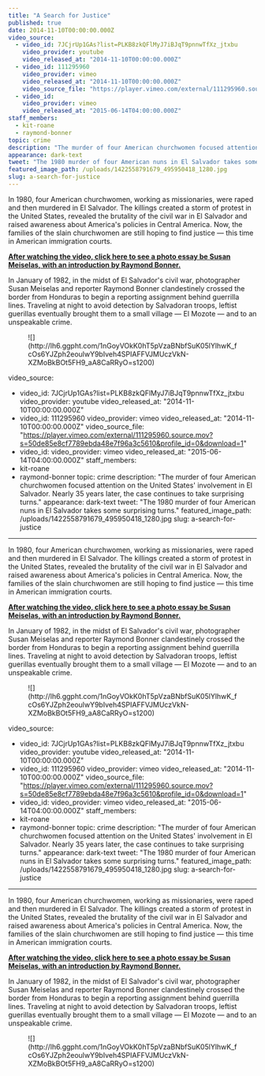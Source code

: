 ```yaml
---
title: "A Search for Justice"
published: true
date: 2014-11-10T00:00:00.000Z
video_source:
  - video_id: 7JCjrUp1GAs?list=PLKB8zkQFlMyJ7iBJqT9pnnwTfXz_jtxbu
    video_provider: youtube
    video_released_at: "2014-11-10T00:00:00.000Z"
  - video_id: 111295960
    video_provider: vimeo
    video_released_at: "2014-11-10T00:00:00.000Z"
    video_source_file: "https://player.vimeo.com/external/111295960.source.mov?s=50de85e8cf7789ebda48e7f96a3c5610&profile_id=0&download=1"
  - video_id:
    video_provider: vimeo
    video_released_at: "2015-06-14T04:00:00.000Z"
staff_members:
  - kit-roane
  - raymond-bonner
topic: crime
description: "The murder of four American churchwomen focused attention on the United States' involvement in El Salvador. Nearly 35 years later, the case continues to take surprising turns."
appearance: dark-text
tweet: "The 1980 murder of four American nuns in El Salvador takes some surprising turns."
featured_image_path: /uploads/1422558791679_495950418_1280.jpg
slug: a-search-for-justice
---
```


In 1980, four American churchwomen, working as missionaries, were raped and then murdered in El Salvador. The killings created a storm of protest in the United States, revealed the brutality of the civil war in El Salvador and raised awareness about America's policies in Central America. Now, the families of the slain churchwomen are still hoping to find justice — this time in American immigration courts.

**[After watching the video, click here to see a photo essay be Susan Meiselas, with an introduction by Raymond Bonner.](/reports/remembrance-of-a-massacre-el-mozote/)**

In January of 1982, in the midst of El Salvador's civil war, photographer Susan Meiselas and reporter Raymond Bonner clandestinely crossed the border from Honduras to begin a reporting assignment behind guerrilla lines. Traveling at night to avoid detection by Salvadoran troops, leftist guerillas eventually brought them to a small village — El Mozote — and to an unspeakable crime.

<figure data-type="image">![](http://lh6.ggpht.com/1nGoyVOkK0hT5pVzaBNbfSuK05lYlhwK_fcOs6YJZph2eoulwY9bIveh4SPIAFFVJMUczVkN-XZMoBkBOt5FH9_aA8CaRRyO=s1200)</figure>

video_source:
  - video_id: 7JCjrUp1GAs?list=PLKB8zkQFlMyJ7iBJqT9pnnwTfXz_jtxbu
    video_provider: youtube
    video_released_at: "2014-11-10T00:00:00.000Z"
  - video_id: 111295960
    video_provider: vimeo
    video_released_at: "2014-11-10T00:00:00.000Z"
    video_source_file: "https://player.vimeo.com/external/111295960.source.mov?s=50de85e8cf7789ebda48e7f96a3c5610&profile_id=0&download=1"
  - video_id:
    video_provider: vimeo
    video_released_at: "2015-06-14T04:00:00.000Z"
staff_members:
  - kit-roane
  - raymond-bonner
topic: crime
description: "The murder of four American churchwomen focused attention on the United States' involvement in El Salvador. Nearly 35 years later, the case continues to take surprising turns."
appearance: dark-text
tweet: "The 1980 murder of four American nuns in El Salvador takes some surprising turns."
featured_image_path: /uploads/1422558791679_495950418_1280.jpg
slug: a-search-for-justice
---

In 1980, four American churchwomen, working as missionaries, were raped and then murdered in El Salvador. The killings created a storm of protest in the United States, revealed the brutality of the civil war in El Salvador and raised awareness about America's policies in Central America. Now, the families of the slain churchwomen are still hoping to find justice — this time in American immigration courts.

**[After watching the video, click here to see a photo essay be Susan Meiselas, with an introduction by Raymond Bonner.](/reports/remembrance-of-a-massacre-el-mozote/)**

In January of 1982, in the midst of El Salvador's civil war, photographer Susan Meiselas and reporter Raymond Bonner clandestinely crossed the border from Honduras to begin a reporting assignment behind guerrilla lines. Traveling at night to avoid detection by Salvadoran troops, leftist guerillas eventually brought them to a small village — El Mozote — and to an unspeakable crime.

<figure data-type="image">![](http://lh6.ggpht.com/1nGoyVOkK0hT5pVzaBNbfSuK05lYlhwK_fcOs6YJZph2eoulwY9bIveh4SPIAFFVJMUczVkN-XZMoBkBOt5FH9_aA8CaRRyO=s1200)</figure>

video_source:
  - video_id: 7JCjrUp1GAs?list=PLKB8zkQFlMyJ7iBJqT9pnnwTfXz_jtxbu
    video_provider: youtube
    video_released_at: "2014-11-10T00:00:00.000Z"
  - video_id: 111295960
    video_provider: vimeo
    video_released_at: "2014-11-10T00:00:00.000Z"
    video_source_file: "https://player.vimeo.com/external/111295960.source.mov?s=50de85e8cf7789ebda48e7f96a3c5610&profile_id=0&download=1"
  - video_id:
    video_provider: vimeo
    video_released_at: "2015-06-14T04:00:00.000Z"
staff_members:
  - kit-roane
  - raymond-bonner
topic: crime
description: "The murder of four American churchwomen focused attention on the United States' involvement in El Salvador. Nearly 35 years later, the case continues to take surprising turns."
appearance: dark-text
tweet: "The 1980 murder of four American nuns in El Salvador takes some surprising turns."
featured_image_path: /uploads/1422558791679_495950418_1280.jpg
slug: a-search-for-justice
---

In 1980, four American churchwomen, working as missionaries, were raped and then murdered in El Salvador. The killings created a storm of protest in the United States, revealed the brutality of the civil war in El Salvador and raised awareness about America's policies in Central America. Now, the families of the slain churchwomen are still hoping to find justice — this time in American immigration courts.

**[After watching the video, click here to see a photo essay be Susan Meiselas, with an introduction by Raymond Bonner.](/reports/remembrance-of-a-massacre-el-mozote/)**

In January of 1982, in the midst of El Salvador's civil war, photographer Susan Meiselas and reporter Raymond Bonner clandestinely crossed the border from Honduras to begin a reporting assignment behind guerrilla lines. Traveling at night to avoid detection by Salvadoran troops, leftist guerillas eventually brought them to a small village — El Mozote — and to an unspeakable crime.

<figure data-type="image">![](http://lh6.ggpht.com/1nGoyVOkK0hT5pVzaBNbfSuK05lYlhwK_fcOs6YJZph2eoulwY9bIveh4SPIAFFVJMUczVkN-XZMoBkBOt5FH9_aA8CaRRyO=s1200)</figure>

